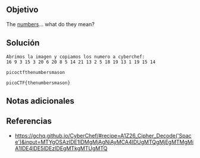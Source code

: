 ## Objetivo
The [numbers](https://jupiter.challenges.picoctf.org/static/f209a32253affb6f547a585649ba4fda/the_numbers.png)... what do they mean?
## Solución
```
Abrimos la imagen y copiamos los numero a cyberchef:
16 9 3 15 3 20 6 20 8 5 14 21 13 2 5 18 19 13 1 19 15 14

picoctfthenumbersmason

picoCTF{thenumbersmason}
```
## Notas adicionales
## Referencias
- https://gchq.github.io/CyberChef/#recipe=A1Z26_Cipher_Decode('Space')&input=MTYgOSAzIDE1IDMgMjAgNiAyMCA4IDUgMTQgMjEgMTMgMiA1IDE4IDE5IDEzIDEgMTkgMTUgMTQ